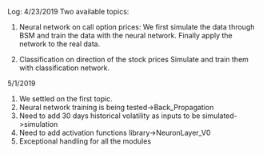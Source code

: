 Log:
4/23/2019
Two available topics:

1. Neural network on call option prices:
	We first simulate the data through BSM and train the data with the neural network. Finally apply the network to the real data.

2. Classification on direction of the stock prices
	Simulate and train them with classification network.

5/1/2019
1. We settled on the first topic.
2. Neural network training is being tested->Back_Propagation
3. Need to add 30 days historical volatility as inputs to be simulated->simulation
4. Need to add activation functions library->NeuronLayer_V0
5. Exceptional handling for all the modules
